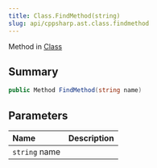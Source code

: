 ```yaml
---
title: Class.FindMethod(string)
slug: api/cppsharp.ast.class.findmethod
---
```

Method in [Class](/api/cppsharp/ast/class)

## Summary



```csharp
public Method FindMethod(string name)
```

## Parameters

|Name|Description|
|:---|:---|
|`string` name||


